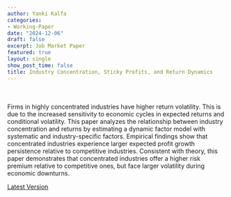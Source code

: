 ```yaml
---
author: Yanki Kalfa
categories:
- Working-Paper
date: "2024-12-06"
draft: false
excerpt: Job Market Paper
featured: true
layout: single
show_post_time: false
title: Industry Concentration, Sticky Profits, and Return Dynamics
---
```


\
\
Firms in highly concentrated industries have higher return volatility. This is due to the increased sensitivity to economic cycles in expected returns and conditional volatility.  This paper analyzes the relationship between industry concentration and returns by estimating a dynamic factor model with systematic and industry-specific factors. Empirical findings show that concentrated industries experience larger expected profit growth persistence relative to competitive industries. Consistent with theory, this paper demonstrates that concentrated industries offer a higher risk premium relative to competitive ones, but face larger volatility during economic downturns.

[Latest Version](https://www.yankikalfa.com/research/jmp/Kalfa_JMP.pdf)



